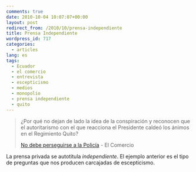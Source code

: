 ```yaml
---
comments: true
date: 2010-10-04 10:07:07+00:00
layout: post
redirect_from: /2010/10/prensa-independiente
title: Prensa Independiente
wordpress_id: 717
categories:
  - articles
lang: es
tags:
  - Ecuador
  - el comercio
  - entrevista
  - escepticismo
  - medios
  - monopolio
  - prensa independiente
  - quito
---
```


>¿Por qué no dejan de lado la idea de la conspiración y reconocen que el autoritarismo con el que reacciona el Presidente caldeó los ánimos en el Regimiento Quito?
>
> [No debe perseguirse a la Policía](http://www.elcomercio.com/web/noticias/04_ENTREVISTA.html) - El Comercio

La prensa privada se autotitula *independiente*. El ejemplo anterior es el tipo de preguntas que nos producen carcajadas de escepticismo.
